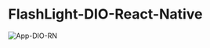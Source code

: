 # FlashLight-DIO-React-Native
![App-DIO-RN](https://user-images.githubusercontent.com/43708135/171065841-15dc1f87-a0e7-4b48-8682-bcdb45bf74da.PNG)

